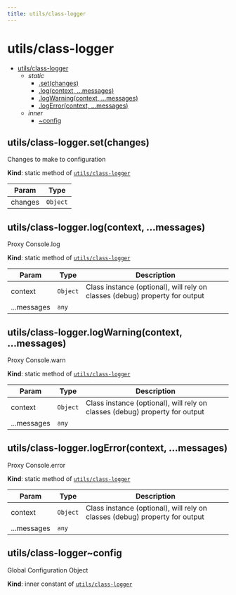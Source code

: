 ```yaml
---
title: utils/class-logger
---
```


<a name="module_utils/class-logger"></a>

# utils/class-logger

* [utils/class-logger](#module_utils/class-logger)
    * _static_
        * [.set(changes)](#module_utils/class-logger.set)
        * [.log(context, ...messages)](#module_utils/class-logger.log)
        * [.logWarning(context, ...messages)](#module_utils/class-logger.logWarning)
        * [.logError(context, ...messages)](#module_utils/class-logger.logError)
    * _inner_
        * [~config](#module_utils/class-logger..config)

<a name="module_utils/class-logger.set"></a>

## utils/class-logger.set(changes)
Changes to make to configuration

**Kind**: static method of [<code>utils/class-logger</code>](#module_utils/class-logger)  

| Param | Type |
| --- | --- |
| changes | <code>Object</code> | 

<a name="module_utils/class-logger.log"></a>

## utils/class-logger.log(context, ...messages)
Proxy Console.log

**Kind**: static method of [<code>utils/class-logger</code>](#module_utils/class-logger)  

| Param | Type | Description |
| --- | --- | --- |
| context | <code>Object</code> | Class instance (optional), will rely on classes (debug) property for output |
| ...messages | <code>any</code> |  |

<a name="module_utils/class-logger.logWarning"></a>

## utils/class-logger.logWarning(context, ...messages)
Proxy Console.warn

**Kind**: static method of [<code>utils/class-logger</code>](#module_utils/class-logger)  

| Param | Type | Description |
| --- | --- | --- |
| context | <code>Object</code> | Class instance (optional), will rely on classes (debug) property for output |
| ...messages | <code>any</code> |  |

<a name="module_utils/class-logger.logError"></a>

## utils/class-logger.logError(context, ...messages)
Proxy Console.error

**Kind**: static method of [<code>utils/class-logger</code>](#module_utils/class-logger)  

| Param | Type | Description |
| --- | --- | --- |
| context | <code>Object</code> | Class instance (optional), will rely on classes (debug) property for output |
| ...messages | <code>any</code> |  |

<a name="module_utils/class-logger..config"></a>

## utils/class-logger~config
Global Configuration Object

**Kind**: inner constant of [<code>utils/class-logger</code>](#module_utils/class-logger)  

  